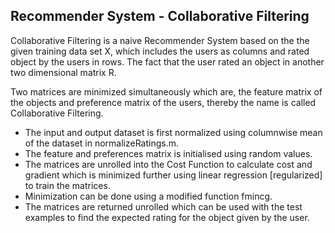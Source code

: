 ## Recommender System - Collaborative Filtering

Collaborative Filtering is a naive Recommender System based on the the given training data set X, which includes the users as columns and rated object by the users in rows. The fact that the user rated an object in another two dimensional matrix R.

Two matrices are minimized simultaneously which are, the feature matrix of the objects and preference matrix of the users, thereby the name is called Collaborative Filtering.

* The input and output dataset is first normalized using columnwise mean of the dataset in normalizeRatings.m.
* The feature and preferences matrix is initialised using random values.
* The matrices are unrolled into the Cost Function to calculate cost and gradient which is minimized further using linear regression [regularized] to train the matrices.
* Minimization can be done using a modified function fmincg.
* The matrices are returned unrolled which can be used with the test examples to find the expected rating for the object given by the user.

